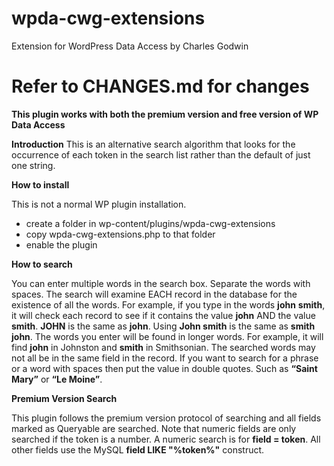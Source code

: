 # wpda-cwg-extensions
Extension for WordPress Data Access by Charles Godwin

Refer to CHANGES.md for changes
=======

__This plugin works with both the premium version and free version of WP Data Access__

__Introduction__
This is an alternative search algorithm that looks for the occurrence of each token in the search list rather than the default of just one string. 

__How to install__

This is not a normal WP plugin installation.

* create a folder in wp-content/plugins/wpda-cwg-extensions
* copy wpda-cwg-extensions.php to that folder
* enable the plugin

__How to search__

You can enter multiple words in the search box. Separate the words with spaces. The search will examine EACH record in the database for the existence of all the words. For example, if you type in the words __john__ __smith__, it will check each record to see if it contains the value __john__ AND the value __smith__. __JOHN__ is the same as __john__. Using __John smith__ is the same as __smith john__. The words you enter will be found in longer words. For example, it will find __john__ in Johnston and __smith__ in Smithsonian. The searched words may not all be in the same field in the record. If you want to search for a phrase or a word with spaces then put the value in double quotes. Such as __“Saint Mary”__ 
or __“Le Moine”__.

__Premium Version Search__  

This plugin follows the premium version protocol of searching and all fields marked as Queryable are searched. Note that numeric fields are only searched  if the token is a number. A numeric search is for __field = token__. All other fields use the MySQL __field LIKE "%token%"__ construct.
